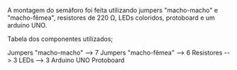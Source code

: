 A montagem do semáforo foi feita utilizando jumpers "macho-macho" e "macho-fêmea", resistores de 220 Ω, LEDs coloridos, protoboard e um arduino UNO.

Tabela dos componentes utilizados;

Jumpers "macho-macho" --> 7
Jumpers "macho-fêmea" --> 6
Resistores --> 3
LEDs --> 3
Arduino UNO
Protoboard
